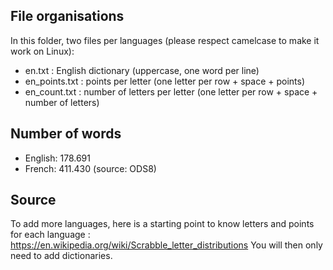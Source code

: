 ## File organisations
In this folder, two files per languages (please respect camelcase to make it work on Linux):
- en.txt : English dictionary (uppercase, one word per line)
- en_points.txt : points per letter (one letter per row + space + points)
- en_count.txt : number of letters per letter (one letter per row + space + number of letters)

## Number of words
- English: 178.691
- French:  411.430 (source: ODS8)

## Source
To add more languages, here is a starting point to know letters and points for each language : 
https://en.wikipedia.org/wiki/Scrabble_letter_distributions
You will then only need to add dictionaries.

